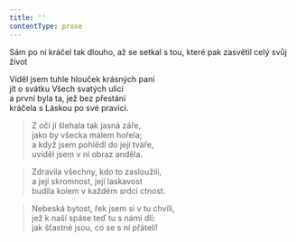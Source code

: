 ```yaml
---
title: ''
contentType: prose
---
```


Sám po ní kráčel tak dlouho, až se setkal s tou, které pak zasvětil celý svůj život

Viděl jsem tuhle hlouček krásných paní  
jít o svátku Všech svatých ulicí  
a první byla ta, jež bez přestání  
kráčela s Láskou po své pravici.

> Z očí jí šlehala tak jasná záře,  
> jako by všecka málem hořela;  
> a když jsem pohlédl do její tváře,  
> uviděl jsem v ní obraz anděla.

> Zdravila všechny, kdo to zasloužili,  
> a její skromnost, její laskavost  
> budila kolem v každém srdci ctnost.

> Nebeská bytost, řek jsem si v tu chvíli,  
> jež k naší spáse teď tu s námi dlí:  
> jak šťastné jsou, co se s ní přátelí!
